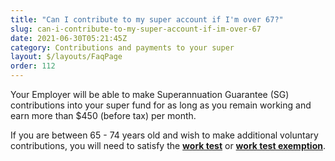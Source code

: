 ```yaml
---
title: "Can I contribute to my super account if I'm over 67?"
slug: can-i-contribute-to-my-super-account-if-im-over-67
date: 2021-06-30T05:21:45Z
category: Contributions and payments to your super
layout: $/layouts/FaqPage
order: 112
---
```


Your Employer will be able to make Superannuation Guarantee (SG) contributions into your super fund for as long as you remain working and earn more than $450 (before tax) per month.

If you are between 65 - 74 years old and wish to make additional voluntary contributions, you will need to satisfy the [**work test**](https://futuresuper.groovehq.com/help/what-is-the-work-test) or [**work test exemption**](https://futuresuper.groovehq.com/help/what-is-the-work-test-exemption).
